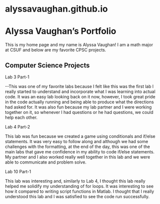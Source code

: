 # alyssavaughan.github.io
# Alyssa Vaughan’s Portfolio

This is my home page and my name is Alyssa Vaughan! I am a math major at CSUF and below are my favorite CPSC projects. 

## Computer Science Projects

Lab 3 Part-1
  
--This was one of my favorite labs because I felt like this was the first lab I really started to understand and incorporate what I was learning into actual code. It was an easy lab looking back on it now, however, I took great pride in the code actually running and being able to produce what the directions had asked for. It was also fun because my lab partner and I were working together on it, so whenever I had questions or he had questions, we could help each other. 

Lab 4 Part-2 

  This lab was fun because we created a game using conditionals and if/else statements. It was very easy to follow along and although we had some challenges with the formatting, at the end of the day, this was one of the main labs that gave me confidence in my ability to code if/else statements. My partner and I also worked really well together in this lab and we were able to communicate and problem solve. 

Lab 10 Part-1

  This lab was interesting and, similarly to Lab 4, I thought this lab really helped me solidify my understanding of for loops. It was interesting to see how it compared to writing script functions in Matlab. I thought that I really understood this lab and I was satisfied to see the code run successfully. 
